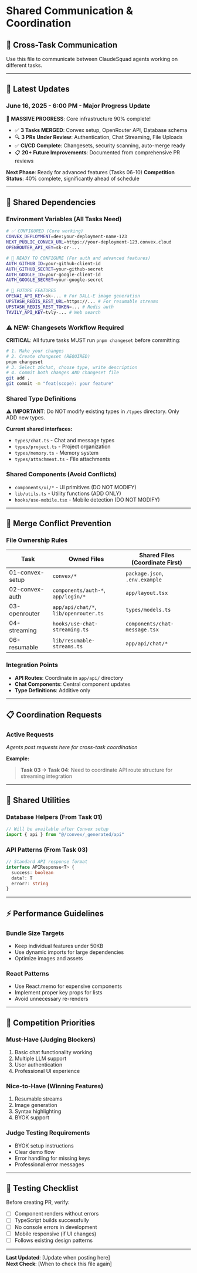 # Shared Communication & Coordination

## 🔄 **Cross-Task Communication**

Use this file to communicate between ClaudeSquad agents working on different tasks.

---

## 📢 **Latest Updates**

### **June 16, 2025 - 6:00 PM** - Major Progress Update

🚀 **MASSIVE PROGRESS**: Core infrastructure 90% complete!

- ✅ **3 Tasks MERGED**: Convex setup, OpenRouter API, Database schema
- 🔍 **3 PRs Under Review**: Authentication, Chat Streaming, File Uploads
- ✅ **CI/CD Complete**: Changesets, security scanning, auto-merge ready
- 📋 **20+ Future Improvements**: Documented from comprehensive PR reviews

**Next Phase**: Ready for advanced features (Tasks 06-10)
**Competition Status**: 40% complete, significantly ahead of schedule

---

## 🔗 **Shared Dependencies**

### **Environment Variables** (All Tasks Need)

```bash
# ✅ CONFIGURED (Core working)
CONVEX_DEPLOYMENT=dev:your-deployment-name-123
NEXT_PUBLIC_CONVEX_URL=https://your-deployment-123.convex.cloud
OPENROUTER_API_KEY=sk-or-...

# 🚧 READY TO CONFIGURE (For auth and advanced features)
AUTH_GITHUB_ID=your-github-client-id
AUTH_GITHUB_SECRET=your-github-secret
AUTH_GOOGLE_ID=your-google-client-id
AUTH_GOOGLE_SECRET=your-google-secret

# 🔮 FUTURE FEATURES
OPENAI_API_KEY=sk-... # For DALL-E image generation
UPSTASH_REDIS_REST_URL=https://... # For resumable streams
UPSTASH_REDIS_REST_TOKEN=... # Redis auth
TAVILY_API_KEY=tvly-... # Web search
```

### **⚠️ NEW: Changesets Workflow Required**

**CRITICAL**: All future tasks MUST run `pnpm changeset` before committing:

```bash
# 1. Make your changes
# 2. Create changeset (REQUIRED)
pnpm changeset
# 3. Select z6chat, choose type, write description
# 4. Commit both changes AND changeset file
git add .
git commit -m "feat(scope): your feature"
```

### **Shared Type Definitions**

⚠️ **IMPORTANT**: Do NOT modify existing types in `/types` directory. Only ADD new types.

**Current shared interfaces:**

- `types/chat.ts` - Chat and message types
- `types/project.ts` - Project organization
- `types/memory.ts` - Memory system
- `types/attachment.ts` - File attachments

### **Shared Components** (Avoid Conflicts)

- `components/ui/*` - UI primitives (DO NOT MODIFY)
- `lib/utils.ts` - Utility functions (ADD ONLY)
- `hooks/use-mobile.tsx` - Mobile detection (DO NOT MODIFY)

---

## 🚨 **Merge Conflict Prevention**

### **File Ownership Rules**

| Task            | Owned Files                           | Shared Files (Coordinate First) |
| --------------- | ------------------------------------- | ------------------------------- |
| 01-convex-setup | `convex/*`                            | `package.json`, `.env.example`  |
| 02-convex-auth  | `components/auth-*`, `app/login/*`    | `app/layout.tsx`                |
| 03-openrouter   | `app/api/chat/*`, `lib/openrouter.ts` | `types/models.ts`               |
| 04-streaming    | `hooks/use-chat-streaming.ts`         | `components/chat-message.tsx`   |
| 06-resumable    | `lib/resumable-streams.ts`            | `app/api/chat/*`                |

### **Integration Points**

- **API Routes**: Coordinate in `app/api/` directory
- **Chat Components**: Central component updates
- **Type Definitions**: Additive only

---

## 📋 **Coordination Requests**

### **Active Requests**

_Agents post requests here for cross-task coordination_

**Example:**

> **Task 03 → Task 04**: Need to coordinate API route structure for streaming integration

---

## 🔧 **Shared Utilities**

### **Database Helpers** (From Task 01)

```typescript
// Will be available after Convex setup
import { api } from "@/convex/_generated/api"
```

### **API Patterns** (From Task 03)

```typescript
// Standard API response format
interface APIResponse<T> {
  success: boolean
  data?: T
  error?: string
}
```

---

## ⚡ **Performance Guidelines**

### **Bundle Size Targets**

- Keep individual features under 50KB
- Use dynamic imports for large dependencies
- Optimize images and assets

### **React Patterns**

- Use React.memo for expensive components
- Implement proper key props for lists
- Avoid unnecessary re-renders

---

## 🎯 **Competition Priorities**

### **Must-Have (Judging Blockers)**

1. Basic chat functionality working
2. Multiple LLM support
3. User authentication
4. Professional UI experience

### **Nice-to-Have (Winning Features)**

1. Resumable streams
2. Image generation
3. Syntax highlighting
4. BYOK support

### **Judge Testing Requirements**

- BYOK setup instructions
- Clear demo flow
- Error handling for missing keys
- Professional error messages

---

## 📱 **Testing Checklist**

Before creating PR, verify:

- [ ] Component renders without errors
- [ ] TypeScript builds successfully
- [ ] No console errors in development
- [ ] Mobile responsive (if UI changes)
- [ ] Follows existing design patterns

---

**Last Updated**: [Update when posting here]  
**Next Check**: [When to check this file again]
